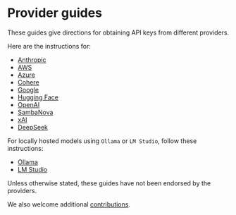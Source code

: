 # Provider guides 

These guides give directions for obtaining API keys from different providers. 

Here are the instructions for:
- [Anthropic](anthropic.md) 
- [AWS](aws.md)
- [Azure](azure.md) 
- [Cohere](cohere.md)
- [Google](google.md)
- [Hugging Face](huggingface.md)
- [OpenAI](openai.md)
- [SambaNova](sambanova.md)
- [xAI](xai.md)
- [DeepSeek](deepseek.md)

For locally hosted models using `Ollama` or `LM Studio`, follow these instructions:
- [Ollama](ollama.md)
- [LM Studio](lmstudio.md)

Unless otherwise stated, these guides have not been endorsed by the providers. 

We also welcome additional [contributions](../CONTRIBUTING.md). 

